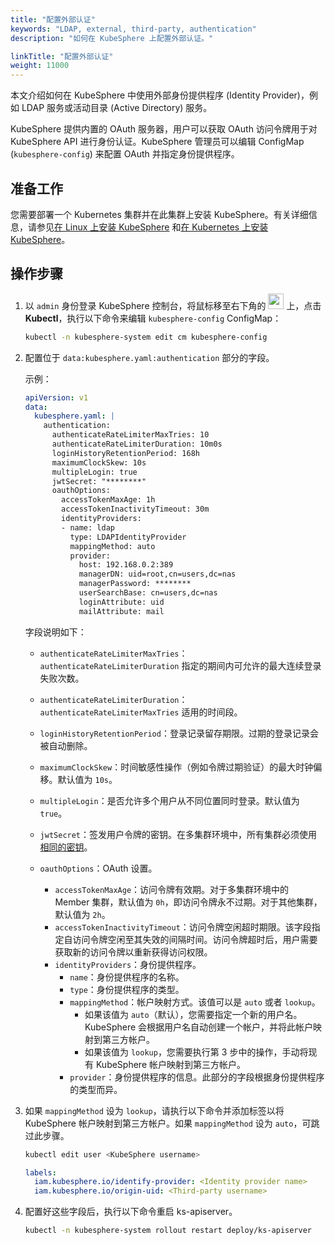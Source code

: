 ```yaml
---
title: "配置外部认证"
keywords: "LDAP, external, third-party, authentication"
description: "如何在 KubeSphere 上配置外部认证。"

linkTitle: "配置外部认证"
weight: 11000
---
```


本文介绍如何在 KubeSphere 中使用外部身份提供程序 (Identity Provider)，例如 LDAP 服务或活动目录 (Active Directory) 服务。

KubeSphere 提供内置的 OAuth 服务器，用户可以获取 OAuth 访问令牌用于对 KubeSphere API 进行身份认证。KubeSphere 管理员可以编辑 ConfigMap (`kubesphere-config`) 来配置 OAuth 并指定身份提供程序。

## 准备工作

您需要部署一个 Kubernetes 集群并在此集群上安装 KubeSphere。有关详细信息，请参见[在 Linux 上安装 KubeSphere](https://kubesphere.io/zh/docs/installing-on-linux/) 和[在 Kubernetes 上安装 KubeSphere](https://kubesphere.io/zh/docs/installing-on-kubernetes/)。


## 操作步骤

1. 以 `admin` 身份登录 KubeSphere 控制台，将鼠标移至右下角的 <img src="/images/docs/access-control-and-account-management/external-authentication/set-up-external-authentication/toolbox.png" width="25px"> 上，点击 **Kubectl**，执行以下命令来编辑 `kubesphere-config` ConfigMap：

   ```bash
   kubectl -n kubesphere-system edit cm kubesphere-config
   ```

2. 配置位于 `data:kubesphere.yaml:authentication` 部分的字段。

   示例：

   ```yaml
   apiVersion: v1
   data:
     kubesphere.yaml: |
       authentication:
         authenticateRateLimiterMaxTries: 10
         authenticateRateLimiterDuration: 10m0s
         loginHistoryRetentionPeriod: 168h
         maximumClockSkew: 10s
         multipleLogin: true
         jwtSecret: "********"
         oauthOptions:
           accessTokenMaxAge: 1h
           accessTokenInactivityTimeout: 30m
           identityProviders:
           - name: ldap
             type: LDAPIdentityProvider
             mappingMethod: auto
             provider:
               host: 192.168.0.2:389
               managerDN: uid=root,cn=users,dc=nas
               managerPassword: ********
               userSearchBase: cn=users,dc=nas
               loginAttribute: uid
               mailAttribute: mail
   ```

   字段说明如下：

   * `authenticateRateLimiterMaxTries`：`authenticateRateLimiterDuration` 指定的期间内可允许的最大连续登录失败次数。

   * `authenticateRateLimiterDuration`：`authenticateRateLimiterMaxTries` 适用的时间段。

   * `loginHistoryRetentionPeriod`：登录记录留存期限。过期的登录记录会被自动删除。

   * `maximumClockSkew`：时间敏感性操作（例如令牌过期验证）的最大时钟偏移。默认值为 `10s`。

   * `multipleLogin`：是否允许多个用户从不同位置同时登录。默认值为 `true`。

   * `jwtSecret`：签发用户令牌的密钥。在多集群环境中，所有集群必须使用[相同的密钥](https://kubesphere.io/zh/docs/multicluster-management/enable-multicluster/direct-connection/#prepare-a-member-cluster)。

   * `oauthOptions`：OAuth 设置。
     * `accessTokenMaxAge`：访问令牌有效期。对于多集群环境中的 Member 集群，默认值为 `0h`，即访问令牌永不过期。对于其他集群，默认值为 `2h`。
     * `accessTokenInactivityTimeout`：访问令牌空闲超时期限。该字段指定自访问令牌空闲至其失效的间隔时间。访问令牌超时后，用户需要获取新的访问令牌以重新获得访问权限。
     * `identityProviders`：身份提供程序。
       * `name`：身份提供程序的名称。
       * `type`：身份提供程序的类型。
       * `mappingMethod`：帐户映射方式。该值可以是 `auto` 或者 `lookup`。
         *  如果该值为 `auto`（默认），您需要指定一个新的用户名。KubeSphere 会根据用户名自动创建一个帐户，并将此帐户映射到第三方帐户。
         * 如果该值为 `lookup`，您需要执行第 3 步中的操作，手动将现有 KubeSphere 帐户映射到第三方帐户。
       * `provider`：身份提供程序的信息。此部分的字段根据身份提供程序的类型而异。

3. 如果 `mappingMethod` 设为 `lookup`，请执行以下命令并添加标签以将 KubeSphere 帐户映射到第三方帐户。如果 `mappingMethod` 设为 `auto`，可跳过此步骤。

   ```bash
   kubectl edit user <KubeSphere username>
   ```
   
   ```yaml
   labels:
     iam.kubesphere.io/identify-provider: <Identity provider name>
     iam.kubesphere.io/origin-uid: <Third-party username>
   ```
   
4. 配置好这些字段后，执行以下命令重启 ks-apiserver。

   ```bash
   kubectl -n kubesphere-system rollout restart deploy/ks-apiserver
   ```

